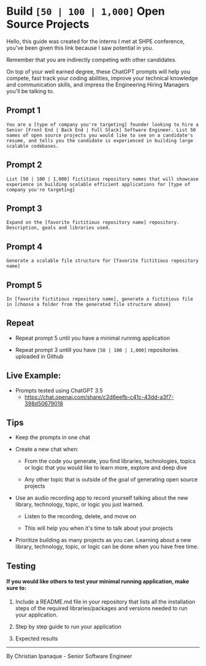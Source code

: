 # Build `[50 | 100 | 1,000]` Open Source Projects

Hello, this guide was created for the interns I met at SHPE conference, you've been given this link because I saw potential in you.

Remember that you are indirectly competing with other candidates.

On top of your well earned degree, these ChatGPT prompts will help you compete, fast track your coding abilities, improve your technical knowledge and communication skills, and impress the Engineering Hiring Managers you'll be talking to.

## Prompt 1

```
You are a [type of company you're targeting] founder looking to hire a Senior [Front End | Back End | Full Stack] Software Engineer. List 50 names of open source projects you would like to see on a candidate's resume, and tells you the candidate is experienced in building large scalable codebases.
```

## Prompt 2

```
List [50 | 100 | 1,000] fictitious repository names that will showcase experience in building scalable efficient applications for [type of company you're targeting]
```

## Prompt 3

```
Expand on the [favorite fictitious repository name] repository. Description, goals and libraries used.
```

## Prompt 4

```
Generate a scalable file structure for [favorite fictitious repository name]
```

## Prompt 5

```
In [favorite fictitious repository name], generate a fictitious file in [choose a folder from the generated file structure above]
```

## Repeat

- Repeat prompt 5 until you have a minimal running application

- Repeat prompt 3 untill you have `[50 | 100 | 1,000]` repositories uploaded in Github

## Live Example:

- Prompts tested using ChatGPT 3.5
  - https://chat.openai.com/share/c2d6eefb-c41c-43dd-a3f7-398d50679018

## Tips

- Keep the prompts in one chat

- Create a new chat when:

  - From the code you generate, you find libraries, technologies, topics or logic that you would like to learn more, explore and deep dive

  - Any other topic that is outside of the goal of generating open source projects

- Use an audio recording app to record yourself talking about the new library, technology, topic, or logic you just learned.

  - Listen to the recording, delete, and move on

  - This will help you when it's time to talk about your projects

- Prioritize building as many projects as you can. Learning about a new library, technology, topic, or logic can be done when you have free time.

## Testing

#### If you would like others to test your minimal running application, make sure to:

1. Include a README.md file in your repository that lists all the installation steps of the required libraries/packages and versions needed to run your application.

2. Step by step guide to run your application

3. Expected results

---

By Christian Ipanaque - Senior Software Engineer
